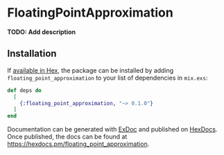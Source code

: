 # FloatingPointApproximation

**TODO: Add description**

## Installation

If [available in Hex](https://hex.pm/docs/publish), the package can be installed
by adding `floating_point_approximation` to your list of dependencies in `mix.exs`:

```elixir
def deps do
  [
    {:floating_point_approximation, "~> 0.1.0"}
  ]
end
```

Documentation can be generated with [ExDoc](https://github.com/elixir-lang/ex_doc)
and published on [HexDocs](https://hexdocs.pm). Once published, the docs can
be found at <https://hexdocs.pm/floating_point_approximation>.

